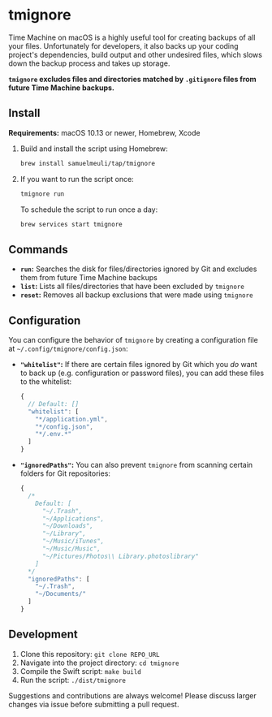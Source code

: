 # tmignore

Time Machine on macOS is a highly useful tool for creating backups of all your files. Unfortunately for developers, it also backs up your coding project's dependencies, build output and other undesired files, which slows down the backup process and takes up storage.

**`tmignore` excludes files and directories matched by `.gitignore` files from future Time Machine backups.**

## Install

**Requirements:** macOS 10.13 or newer, Homebrew, Xcode

1. Build and install the script using Homebrew:

   ```sh
   brew install samuelmeuli/tap/tmignore
   ```

2. If you want to run the script once:

   ```sh
   tmignore run
   ```

   To schedule the script to run once a day:

   ```sh
   brew services start tmignore
   ```

## Commands

- **`run`:** Searches the disk for files/directories ignored by Git and excludes them from future Time Machine backups
- **`list`:** Lists all files/directories that have been excluded by `tmignore`
- **`reset`:** Removes all backup exclusions that were made using `tmignore`

## Configuration

You can configure the behavior of `tmignore` by creating a configuration file at `~/.config/tmignore/config.json`:

- **`"whitelist"`:** If there are certain files ignored by Git which you _do_ want to back up (e.g. configuration or password files), you can add these files to the whitelist:

  ```js
  {
    // Default: []
    "whitelist": [
      "*/application.yml",
      "*/config.json",
      "*/.env.*"
    ]
  }
  ```

- **`"ignoredPaths"`:** You can also prevent `tmignore` from scanning certain folders for Git repositories:

  ```js
  {
    /*
      Default: [
        "~/.Trash",
        "~/Applications",
        "~/Downloads",
        "~/Library",
        "~/Music/iTunes",
        "~/Music/Music",
        "~/Pictures/Photos\\ Library.photoslibrary"
      ]
    */
    "ignoredPaths": [
      "~/.Trash",
      "~/Documents/"
    ]
  }
  ```

## Development

1. Clone this repository: `git clone REPO_URL`
2. Navigate into the project directory: `cd tmignore`
3. Compile the Swift script: `make build`
4. Run the script: `./dist/tmignore`

Suggestions and contributions are always welcome! Please discuss larger changes via issue before submitting a pull request.
